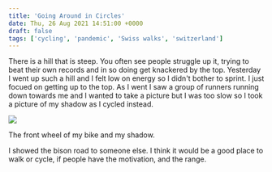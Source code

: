 ```yaml
---
title: 'Going Around in Circles'
date: Thu, 26 Aug 2021 14:51:00 +0000
draft: false
tags: ['cycling', 'pandemic', 'Swiss walks', 'switzerland']
---
```


There is a hill that is steep. You often see people struggle up it, trying to beat their own records and in so doing get knackered by the top. Yesterday I went up such a hill and I felt low on energy so I didn't bother to sprint. I just focued on getting up to the top. As I went I saw a group of runners running down towards me and I wanted to take a picture but I was too slow so I took a picture of my shadow as I cycled instead.

[![](https://www.main-vision.com/richard/blog/wp-content/uploads/2021/08/ce759e59-a861-4ee4-aca0-ba8531a89a66-1024x1024.jpg)](https://www.main-vision.com/richard/blog/wp-content/uploads/2021/08/ce759e59-a861-4ee4-aca0-ba8531a89a66-scaled.jpg)

The front wheel of my bike and my shadow.

I showed the bison road to someone else. I think it would be a good place to walk or cycle, if people have the motivation, and the range.